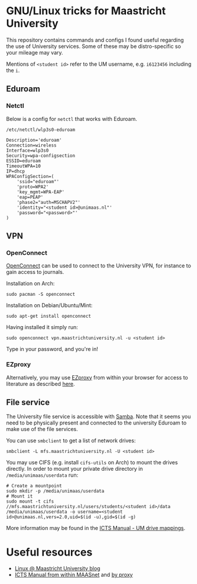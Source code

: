 # GNU/Linux tricks for Maastricht University
This repository contains commands and configs I found useful regarding the use of
University services. Some of these may be distro-specific so your mileage may vary.

Mentions of `<student id>` refer to the UM username, e.g. `i6123456` including the
`i`.

## Eduroam
### Netctl
Below is a config for `netctl` that works with Eduroam.

`/etc/netctl/wlp3s0-eduroam`
```
Description='eduroam'
Connection=wireless
Interface=wlp3s0
Security=wpa-configsection
ESSID=eduroam
TimeoutWPA=10
IP=dhcp
WPAConfigSection=(
	'ssid="eduroam"'
	'proto=WPA2'
	'key_mgmt=WPA-EAP'
	'eap=PEAP'
	'phase2="auth=MSCHAPV2"'
	'identity="<student id>@unimaas.nl"'
	'password="<password>"'
)
```

## VPN
### OpenConnect
[OpenConnect](https://wiki.archlinux.org/index.php/OpenConnect) can be used to
connect to the University VPN, for instance to gain access to journals.

Installation on Arch:
```
sudo pacman -S openconnect
```
Installation on Debian/Ubuntu/Mint:
```
sudo apt-get install openconnect
```

Having installed it simply run:
```
sudo openconnect vpn.maastrichtuniversity.nl -u <student id>
```
Type in your password, and you're in!

### EZproxy
Alternatively, you may use [EZproxy](https://www.oclc.org/nl/ezproxy.html) from
within your browser for access to literature as described
[here](https://linuxunimaas.blogspot.com/2013/11/reading-literature-from-home-with-your.html).

## File service
The University file service is accessible with
[Samba](https://wiki.archlinux.org/index.php/samba). Note that it seems you need to
be physically present and connected to the university Eduroam to make use of the file
services.

You can use `smbclient` to get a list of network drives:
```
smbclient -L mfs.maastrichtuniversity.nl -U <student id>
```

You may use CIFS (e.g. install `cifs-utils` on Arch) to mount the drives directly.
In order to mount your private drive directory in `/media/unimaas/userdata` run:
```
# Create a mountpoint
sudo mkdir -p /media/unimaas/userdata
# Mount it
sudo mount -t cifs //mfs.maastrichtuniversity.nl/users/students/<student id>/data /media/unimaas/userdata -o username=<student id>@unimaas.nl,vers=2.0,uid=$(id -u),gid=$(id -g)
```

More information may be found in the [ICTS Manual - UM drive
   mappings](https://kb-icts-maastrichtuniversity-nl.ezproxy.ub.unimaas.nl/display/ISM/Manual+File+Service+-+Mapping+UM+network+drives+in+Windows).

# Useful resources
 - [Linux @ Maastricht University blog](https://linuxunimaas.blogspot.com/)
 - [ICTS
   Manual from within
   MAASnet](https://kb.icts.maastrichtuniversity.nl/display/ISM/ICTS+Servicedesk+Manuals)
   and [by
   proxy](https://kb-icts-maastrichtuniversity-nl.ezproxy.ub.unimaas.nl/display/ISM/ICTS+Servicedesk+Manuals)

